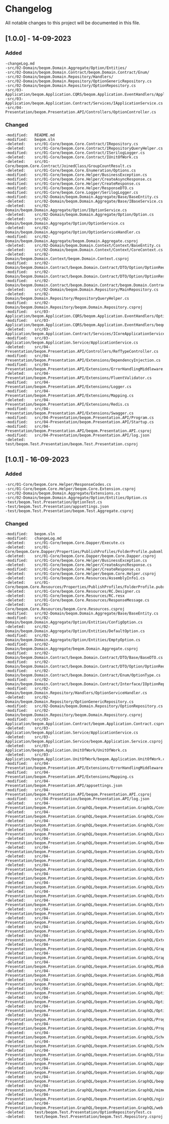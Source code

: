 # Changelog
All notable changes to this project will be documented in this file.

## [1.0.0] - 14-09-2023
### Added
	-changeLog.md
    -src/02-Domain/beqom.Domain.Aggregate/Option/Entities/
    -src/02-Domain/beqom.Domain.Contract/beqom.Domain.Contract/Enum/
    -src/02-Domain/beqom.Domain.Repository/Handlers/
    -src/02-Domain/beqom.Domain.Repository/OptionGenericRepository.cs
    -src/02-Domain/beqom.Domain.Repository/OptionRepository.cs
    -src/03-Application/beqom.Application.CQRS/beqom.Application.EventHandlers/ApplicationService.cs
    -src/03-Application/beqom.Application.Contract/Services/IApplicationService.cs
    -src/04-Presentation/beqom.Presentation.API/Controllers/OptionController.cs
### Changed
    -modified:   README.md
    -modified:   beqom.sln
    -deleted:    src/01-Core/beqom.Core.Contract/IRepository.cs
    -deleted:    src/01-Core/beqom.Core.Contract/IRepositoryQueryHelper.cs
    -modified:   src/01-Core/beqom.Core.Contract/ISerilogLogger.cs
    -deleted:    src/01-Core/beqom.Core.Contract/IUnitOfWork.cs
    -deleted:    src/01-Core/beqom.Core.Contract/JoinedClass/GroupCountResult.cs
    -deleted:    src/01-Core/beqom.Core.Enumeration/Options.cs
    -modified:   src/01-Core/beqom.Core.Helper/BusinessException.cs
    -modified:   src/01-Core/beqom.Core.Helper/CreateAsyncResponse.cs
    -modified:   src/01-Core/beqom.Core.Helper/CreateResponse.cs
    -modified:   src/01-Core/beqom.Core.Helper/ResponseDTO.cs
    -modified:   src/01-Core/beqom.Core.Logger/SerilogLogger.cs
    -modified:   src/02-Domain/beqom.Domain.Aggregate/Base/BaseEntity.cs
    -deleted:    src/02-Domain/beqom.Domain.Aggregate/Base/IBaseService.cs
    -deleted:    src/02-Domain/beqom.Domain.Aggregate/Option/IOptionService.cs
    -deleted:    src/02-Domain/beqom.Domain.Aggregate/Option/Option.cs
    -deleted:    src/02-Domain/beqom.Domain.Aggregate/Option/OptionService.cs
    -deleted:    src/02-Domain/beqom.Domain.Aggregate/Option/OptionServiceHandler.cs
    -modified:   src/02-Domain/beqom.Domain.Aggregate/beqom.Domain.Aggregate.csproj
    -deleted:    src/02-Domain/beqom.Domain.Context/Context/BaseEntity.cs
    -deleted:    src/02-Domain/beqom.Domain.Context/Context/CoreContext.cs
    -deleted:    src/02-Domain/beqom.Domain.Context/beqom.Domain.Context.csproj
    -modified:   src/02-Domain/beqom.Domain.Contract/beqom.Domain.Contract/DTO/Option/OptionRequestDto.cs
    -modified:   src/02-Domain/beqom.Domain.Contract/beqom.Domain.Contract/DTO/Option/OptionResponseDto.cs
    -modified:   src/02-Domain/beqom.Domain.Contract/beqom.Domain.Contract/beqom.Domain.Contract.csproj
    -deleted:    src/02-Domain/beqom.Domain.Repository/MainRepository.cs
    -deleted:    src/02-Domain/beqom.Domain.Repository/RepositoryQueryHelper.cs
    -modified:   src/02-Domain/beqom.Domain.Repository/beqom.Domain.Repository.csproj
    -modified:   src/03-Application/beqom.Application.CQRS/beqom.Application.EventHandlers/Option/OptionQuery.cs
    -modified:   src/03-Application/beqom.Application.CQRS/beqom.Application.EventHandlers/beqom.Application.CommandQuery.csproj
    -deleted:    src/03-Application/beqom.Application.Contract/Services/ICoreApplicationService.cs
    -modified:   src/03-Application/beqom.Application.Service/ApplicationService.cs
    -deleted:    src/04-Presentation/beqom.Presentation.API/Controllers/RefTypeController.cs
    -modified:   src/04-Presentation/beqom.Presentation.API/Extensions/DependencyInjection.cs
    -modified:   src/04-Presentation/beqom.Presentation.API/Extensions/ErrorHandlingMiddleware.cs
    -deleted:    src/04-Presentation/beqom.Presentation.API/Extensions/FluentValidator.cs
    -modified:   src/04-Presentation/beqom.Presentation.API/Extensions/Logger.cs
    -modified:   src/04-Presentation/beqom.Presentation.API/Extensions/Mapping.cs
    -deleted:    src/04-Presentation/beqom.Presentation.API/Extensions/Redis.cs
    -modified:   src/04-Presentation/beqom.Presentation.API/Extensions/Swagger.cs
    -modified:   src/04-Presentation/beqom.Presentation.API/Program.cs
    -modified:   src/04-Presentation/beqom.Presentation.API/Startup.cs
    -modified:   src/04-Presentation/beqom.Presentation.API/beqom.Presentation.API.csproj
    -modified:   src/04-Presentation/beqom.Presentation.API/log.json
    -deleted:    test/beqom.Test.Presentation/beqom.Test.Presentation.csproj
	
	
	
## [1.0.1] - 16-09-2023
### Added	
	-src/01-Core/beqom.Core.Helper/ResponseCodes.cs
    -src/01-Core/beqom.Core.Helper/beqom.Core.Extension.csproj
    -src/02-Domain/beqom.Domain.Aggregate/Extensions.cs
    -src/02-Domain/beqom.Domain.Aggregate/Option/Entities/Option.cs
    -test/beqom.Test.Presentation/OptionTest.cs
    -test/beqom.Test.Presentation/appsettings.json
    -test/beqom.Test.Presentation/beqom.Test.Aggregate.csproj
### Changed	
	-modified:   beqom.sln
    -modified:   changeLog.md
    -deleted:    src/01-Core/beqom.Core.Dapper/Execute.cs
    -deleted:    src/01-Core/beqom.Core.Dapper/Properties/PublishProfiles/FolderProfile.pubxml
    -deleted:    src/01-Core/beqom.Core.Dapper/beqom.Core.Dapper.csproj
    -modified:   src/01-Core/beqom.Core.Helper/BusinessException.cs
    -deleted:    src/01-Core/beqom.Core.Helper/CreateAsyncResponse.cs
    -modified:   src/01-Core/beqom.Core.Helper/CreateResponse.cs
    -deleted:    src/01-Core/beqom.Core.Helper/beqom.Core.Helper.csproj
    -deleted:    src/01-Core/beqom.Core.Resources/AssemblyInfo1.cs
    -deleted:    src/01-Core/beqom.Core.Resources/Properties/PublishProfiles/FolderProfile.pubxml
    -deleted:    src/01-Core/beqom.Core.Resources/RC.Designer.cs
    -deleted:    src/01-Core/beqom.Core.Resources/RC.resx
    -deleted:    src/01-Core/beqom.Core.Resources/ResponseMessage.cs
    -deleted:    src/01-Core/beqom.Core.Resources/beqom.Core.Resources.csproj
    -modified:   src/02-Domain/beqom.Domain.Aggregate/Base/BaseEntity.cs
    -modified:   src/02-Domain/beqom.Domain.Aggregate/Option/Entities/ConfigOption.cs
    -deleted:    src/02-Domain/beqom.Domain.Aggregate/Option/Entities/DefaultOption.cs
    -modified:   src/02-Domain/beqom.Domain.Aggregate/Option/Entities/EmptyOption.cs
    -modified:   src/02-Domain/beqom.Domain.Aggregate/beqom.Domain.Aggregate.csproj
    -modified:   src/02-Domain/beqom.Domain.Contract/beqom.Domain.Contract/DTO/Base/BaseDTO.cs
    -modified:   src/02-Domain/beqom.Domain.Contract/beqom.Domain.Contract/DTO/Option/OptionRequestDto.cs
    -modified:   src/02-Domain/beqom.Domain.Contract/beqom.Domain.Contract/Enum/OptionType.cs
    -modified:   src/02-Domain/beqom.Domain.Contract/beqom.Domain.Contract/Interface/IOptionRepository.cs
    -modified:   src/02-Domain/beqom.Domain.Repository/Handlers/OptionServiceHandler.cs
    -deleted:    src/02-Domain/beqom.Domain.Repository/OptionGenericRepository.cs
    -modified:   src/02-Domain/beqom.Domain.Repository/OptionRepository.cs
    -modified:   src/02-Domain/beqom.Domain.Repository/beqom.Domain.Repository.csproj
    -modified:   src/03-Application/beqom.Application.Contract/beqom.Application.Contract.csproj
    -deleted:    src/03-Application/beqom.Application.Service/ApplicationService.cs
    -deleted:    src/03-Application/beqom.Application.Service/beqom.Application.Service.csproj
    -deleted:    src/03-Application/beqom.Application.UnitOfWork/UnitOfWork.cs
    -deleted:    src/03-Application/beqom.Application.UnitOfWork/beqom.Application.UnitOfWork.csproj
    -modified:   src/04-Presentation/beqom.Presentation.API/Extensions/ErrorHandlingMiddleware.cs
    -modified:   src/04-Presentation/beqom.Presentation.API/Extensions/Mapping.cs
    -modified:   src/04-Presentation/beqom.Presentation.API/appsettings.json
    -modified:   src/04-Presentation/beqom.Presentation.API/beqom.Presentation.API.csproj
    -modified:   src/04-Presentation/beqom.Presentation.API/log.json
    -deleted:    src/04-Presentation/beqom.Presentation.GraphQL/beqom.Presentation.GraphQL/Constants/AuthorizationPolicyName.cs
    -deleted:    src/04-Presentation/beqom.Presentation.GraphQL/beqom.Presentation.GraphQL/Constants/CacheProfileName.cs
    -deleted:    src/04-Presentation/beqom.Presentation.GraphQL/beqom.Presentation.GraphQL/Constants/CorsPolicyName.cs
    -deleted:    src/04-Presentation/beqom.Presentation.GraphQL/beqom.Presentation.GraphQL/Exception/HttpException.cs
    -deleted:    src/04-Presentation/beqom.Presentation.GraphQL/beqom.Presentation.GraphQL/Executer/InstrumentingGraphQLExecutor.cs
    -deleted:    src/04-Presentation/beqom.Presentation.GraphQL/beqom.Presentation.GraphQL/Extensions/ApplicationBuilderExtensions.cs
    -deleted:    src/04-Presentation/beqom.Presentation.GraphQL/beqom.Presentation.GraphQL/Extensions/AuthenticationExtensions.cs
    -deleted:    src/04-Presentation/beqom.Presentation.GraphQL/beqom.Presentation.GraphQL/Extensions/CorsExtensions.cs
    -deleted:    src/04-Presentation/beqom.Presentation.GraphQL/beqom.Presentation.GraphQL/Extensions/CustomExtensions.cs
    -deleted:    src/04-Presentation/beqom.Presentation.GraphQL/beqom.Presentation.GraphQL/Extensions/DependencyInjectionExtensions.cs
    -deleted:    src/04-Presentation/beqom.Presentation.GraphQL/beqom.Presentation.GraphQL/Extensions/GraphQLExtensions.cs
    -deleted:    src/04-Presentation/beqom.Presentation.GraphQL/beqom.Presentation.GraphQL/Extensions/HttpContextExtensions.cs
    -deleted:    src/04-Presentation/beqom.Presentation.GraphQL/beqom.Presentation.GraphQL/Extensions/Mapping.cs
    -deleted:    src/04-Presentation/beqom.Presentation.GraphQL/beqom.Presentation.GraphQL/Extensions/SchemaExtensions.cs
    -deleted:    src/04-Presentation/beqom.Presentation.GraphQL/beqom.Presentation.GraphQL/Extensions/SingletonExtensions.cs
    -deleted:    src/04-Presentation/beqom.Presentation.GraphQL/beqom.Presentation.GraphQL/Extensions/WebHostBuilderExtensions.cs
    -deleted:    src/04-Presentation/beqom.Presentation.GraphQL/beqom.Presentation.GraphQL/Graphs/RefTypes/GetRefTypesResponseGraph.cs
    -deleted:    src/04-Presentation/beqom.Presentation.GraphQL/beqom.Presentation.GraphQL/Graphs/RefTypes/RefTypeGraph.cs
    -deleted:    src/04-Presentation/beqom.Presentation.GraphQL/beqom.Presentation.GraphQL/Middleware/HttpExceptionMiddleware.cs
    -deleted:    src/04-Presentation/beqom.Presentation.GraphQL/beqom.Presentation.GraphQL/Middleware/InternalServerErrorOnExceptionMiddleware.cs
    -deleted:    src/04-Presentation/beqom.Presentation.GraphQL/beqom.Presentation.GraphQL/Options/ApplicationOptions.cs
    -deleted:    src/04-Presentation/beqom.Presentation.GraphQL/beqom.Presentation.GraphQL/Options/CacheProfileOptions.cs
    -deleted:    src/04-Presentation/beqom.Presentation.GraphQL/beqom.Presentation.GraphQL/Options/CompressionOptions.cs
    -deleted:    src/04-Presentation/beqom.Presentation.GraphQL/beqom.Presentation.GraphQL/Options/HttpExceptionMiddlewareOptions.cs
    -deleted:    src/04-Presentation/beqom.Presentation.GraphQL/beqom.Presentation.GraphQL/Program.cs
    -deleted:    src/04-Presentation/beqom.Presentation.GraphQL/beqom.Presentation.GraphQL/Properties/launchSettings.json
    -deleted:    src/04-Presentation/beqom.Presentation.GraphQL/beqom.Presentation.GraphQL/Schemas/MainSchema.cs
    -deleted:    src/04-Presentation/beqom.Presentation.GraphQL/beqom.Presentation.GraphQL/Schemas/RefTypeSchema.cs
    -deleted:    src/04-Presentation/beqom.Presentation.GraphQL/beqom.Presentation.GraphQL/Startup.cs
    -deleted:    src/04-Presentation/beqom.Presentation.GraphQL/beqom.Presentation.GraphQL/appsettings.Development.json
    -deleted:    src/04-Presentation/beqom.Presentation.GraphQL/beqom.Presentation.GraphQL/appsettings.json
    -deleted:    src/04-Presentation/beqom.Presentation.GraphQL/beqom.Presentation.GraphQL/beqom.Presentation.GraphQL.csproj
    -deleted:    src/04-Presentation/beqom.Presentation.GraphQL/beqom.Presentation.GraphQL/mime.types
    -deleted:    src/04-Presentation/beqom.Presentation.GraphQL/beqom.Presentation.GraphQL/nginx.conf
    -deleted:    src/04-Presentation/beqom.Presentation.GraphQL/beqom.Presentation.GraphQL/web.config
    -deleted:    test/beqom.Test.Presentation/OptionRepositoryTest.cs
    -deleted:    test/beqom.Test.Presentation/beqom.Test.Repository.csproj
        